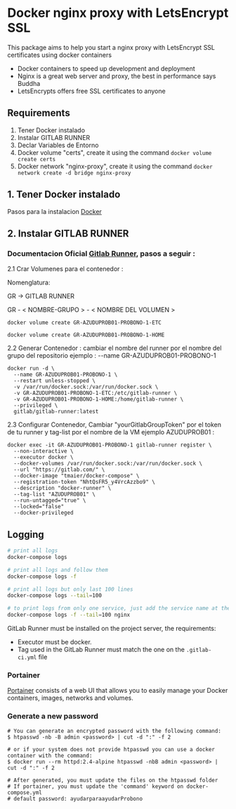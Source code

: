 # Docker nginx proxy with LetsEncrypt SSL

This package aims to help you start a nginx proxy with LetsEncrypt SSL certificates using docker containers

- Docker containers to speed up development and deployment
- Nginx is a great web server and proxy, the best in performance says Buddha
- LetsEncrypts offers free SSL certificates to anyone

## Requirements

1. Tener Docker instalado
2. Instalar GITLAB RUNNER
3. Declar Variables de Entorno
4. Docker volume "certs", create it using the command `docker volume create certs`
5. Docker network "nginx-proxy", create it using the command `docker network create -d bridge nginx-proxy`

## 1. Tener Docker instalado

Pasos para la instalacion [Docker](https://www.digitalocean.com/community/tutorials/como-instalar-y-usar-docker-en-ubuntu-18-04-1-es)

## 2. Instalar GITLAB RUNNER

### Documentacion Oficial [Gitlab Runner](https://docs.gitlab.com/runner/install/docker.html), pasos a seguir :

2.1 Crar Volumenes para el contenedor :

Nomenglatura:

GR -> GITLAB RUNNER

GR - < NOMBRE-GRUPO > - < NOMBRE DEL VOLUMEN >

```
docker volume create GR-AZUDUPROB01-PROBONO-1-ETC
```

```
docker volume create GR-AZUDUPROB01-PROBONO-1-HOME
```

2.2 Generar Contenedor :
cambiar el nombre del runner por el nombre del grupo del repositorio ejemplo : --name GR-AZUDUPROB01-PROBONO-1

```
docker run -d \
  --name GR-AZUDUPROB01-PROBONO-1 \
  --restart unless-stopped \
  -v /var/run/docker.sock:/var/run/docker.sock \
  -v GR-AZUDUPROB01-PROBONO-1-ETC:/etc/gitlab-runner \
  -v GR-AZUDUPROB01-PROBONO-1-HOME:/home/gitlab-runner \
  --privileged \
  gitlab/gitlab-runner:latest
```

2.3 Configurar Contenedor, Cambiar "yourGitlabGroupToken" por el token de tu runner y tag-list por el nombre de la VM ejemplo AZUDUPROB01 :

```
docker exec -it GR-AZUDUPROB01-PROBONO-1 gitlab-runner register \
  --non-interactive \
  --executor docker \
  --docker-volumes /var/run/docker.sock:/var/run/docker.sock \
  --url "https://gitlab.com/" \
  --docker-image "tmaier/docker-compose" \
  --registration-token "NhtQsFR5_y4VrcAzzbo9" \
  --description "docker-runner" \
  --tag-list "AZUDUPROB01" \
  --run-untagged="true" \
  --locked="false"
  --docker-privileged

```

## Logging

```bash
# print all logs
docker-compose logs

# print all logs and follow them
docker-compose logs -f

# print all logs but only last 100 lines
docker-compose logs --tail=100

# to print logs from only one service, just add the service name at the end of the command
docker-compose logs -f --tail=100 nginx
```

GitLab Runner must be installed on the project server, the requirements:

- Executor must be docker.
- Tag used in the GitLab Runner must match the one on the `.gitlab-ci.yml` file

### Portainer

[Portainer](http://portainer.io/) consists of a web UI that allows you to easily manage your Docker containers, images, networks and volumes.

### Generate a new password

```shell
# You can generate an encrypted password with the following command:
$ htpasswd -nb -B admin <password> | cut -d ":" -f 2

# or if your system does not provide htpasswd you can use a docker container with the command:
$ docker run --rm httpd:2.4-alpine htpasswd -nbB admin <password> | cut -d ":" -f 2

# After generated, you must update the files on the htpasswd folder
# If portainer, you must update the 'command' keyword on docker-compose.yml
# default password: ayudarparaayudarProbono
```
